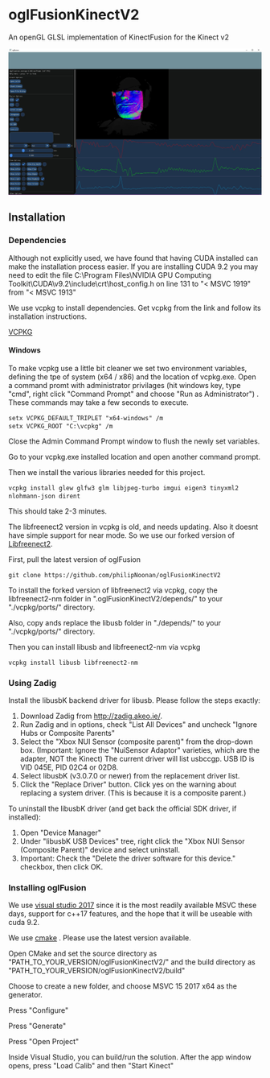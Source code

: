 # oglFusionKinectV2
An openGL GLSL implementation of KinectFusion for the Kinect v2

![oglFusion](docs/oglfusionnm.jpg?raw=true "near mode Kinect v2")


<h2>Installation</h2>

<h3>Dependencies</h2>

Although not explicitly used, we have found that having CUDA installed can make the installation process easier. If you are installing CUDA 9.2 you may need to edit the file C:\Program Files\NVIDIA GPU Computing Toolkit\CUDA\v9.2\include\crt\host_config.h on line 131 to "< MSVC 1919" from "< MSVC 1913" 

We use vcpkg to install dependencies. Get vcpkg from the link and follow its installation instructions.

<a href="https://github.com/Microsoft/vcpkg">VCPKG</a> 

<h4>Windows</h3>

To make vcpkg use a little bit cleaner we set two environment variables, defining the tpe of system (x64 / x86) and the location of vcpkg.exe. Open a command promt with administrator privilages (hit windows key, type "cmd", right click "Command Prompt" and choose "Run as Administrator") .
These commands may take a few seconds to execute.

```
setx VCPKG_DEFAULT_TRIPLET "x64-windows" /m
setx VCPKG_ROOT "C:\vcpkg" /m
```
Close the Admin Command Prompt window to flush the newly set variables.

Go to your vcpkg.exe installed location and open another command prompt.

Then we install the various libraries needed for this project.

```
vcpkg install glew glfw3 glm libjpeg-turbo imgui eigen3 tinyxml2 nlohmann-json dirent
```
This should take 2-3 minutes.

The libfreenect2 version in vcpkg is old, and needs updating. Also it doesnt have simple support for near mode. So we use our forked version of <a href="https://github.com/philipNoonan/libfreenect2">Libfreenect2</a>.

First, pull the latest version of oglFusion

```
git clone https://github.com/philipNoonan/oglFusionKinectV2
```

To install the forked version of libfreenect2 via vcpkg, copy the libfreenect2-nm folder in ".oglFusionKinectV2/depends/" to your "./vcpkg/ports/" directory. 

Also, copy ands replace the libusb folder in "./depends/" to your "./vcpkg/ports/" directory.

Then you can install libusb and libfreenect2-nm via vcpkg

```
vcpkg install libusb libfreenect2-nm
```

<h3> Using Zadig </h3>

<p>Install the libusbK backend driver for libusb. Please follow the steps exactly:</p>
<ol>
<li>Download Zadig from <a href="http://zadig.akeo.ie/" rel="nofollow">http://zadig.akeo.ie/</a>.</li>
<li>Run Zadig and in options, check "List All Devices" and uncheck "Ignore Hubs or Composite Parents"</li>
<li>Select the "Xbox NUI Sensor (composite parent)" from the drop-down box. (Important: Ignore the "NuiSensor Adaptor" varieties, which are the adapter, NOT the Kinect) The current driver will list usbccgp. USB ID is VID 045E, PID 02C4 or 02D8.</li>
<li>Select libusbK (v3.0.7.0 or newer) from the replacement driver list.</li>
<li>Click the "Replace Driver" button. Click yes on the warning about replacing a system driver. (This is because it is a composite parent.)</li>
</ol>
<p>To uninstall the libusbK driver (and get back the official SDK driver, if installed):</p>
<ol>
<li>Open "Device Manager"</li>
<li>Under "libusbK USB Devices" tree, right click the "Xbox NUI Sensor (Composite Parent)" device and select uninstall.</li>
<li>Important: Check the "Delete the driver software for this device." checkbox, then click OK.</li>
</ol>

<h3> Installing oglFusion </h3>

We use <a href="https://www.visualstudio.com/downloads/">visual studio 2017</a> since it is the most readily available MSVC these days, support for c++17 features, and the hope that it will be useable with cuda 9.2.

We use <a href="https://cmake.org/download/">cmake</a> . Please use the latest version available.

Open CMake and set the source directory as "PATH_TO_YOUR_VERSION/oglFusionKinectV2/" and the build directory as "PATH_TO_YOUR_VERSION/oglFusionKinectV2/build"

Choose to create a new folder, and choose MSVC 15 2017 x64 as the generator.

Press "Configure"

Press "Generate"

Press "Open Project"

Inside Visual Studio, you can build/run the solution. After the app window opens, press "Load Calib" and then "Start Kinect" 













